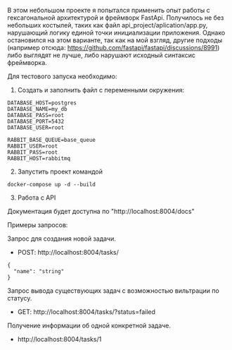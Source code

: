 В этом небольшом проекте я попытался применить опыт работы с гексагональной архитектурой и фреймворк FastApi. Получилось не без небольших костылей, таких как файл api_project/aplication/app.py, нарушающий логику единой точки инициализации приложения. Однако остановился на этом варианте, так как на мой взгляд, другие подходы (например отсюда: https://github.com/fastapi/fastapi/discussions/8991) либо выглядят не лучше, либо нарушают исходный синтаксис фреймворка. 

Для тестового запуска необходимо:

1. Создать и заполнить файл с переменными окружения:

```
DATABASE_HOST=postgres
DATABASE_NAME=my_db
DATABASE_PASS=root
DATABASE_PORT=5432
DATABASE_USER=root

RABBIT_BASE_QUEUE=base_queue
RABBIT_USER=root
RABBIT_PASS=root
RABBIT_HOST=rabbitmq
```

2. Запустить проект командой

```
docker-compose up -d --build
```

3. Работа с API

Документация будет доступна по "http://localhost:8004/docs"

Примеры запросов:

Запрос для создания новой задачи. 
- POST: http://localhost:8004/tasks/
```
{
  "name": "string"
}
```

Запрос вывода существующих задач с возможностью вильтрации по статусу.
- GET: http://localhost:8004/tasks/?status=failed

Получение информации об одной конкретной задаче.
- http://localhost:8004/tasks/1
